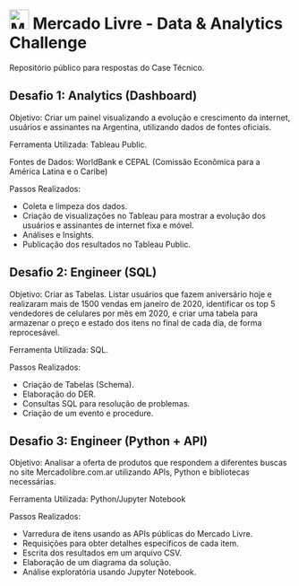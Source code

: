 # <img src="https://companieslogo.com/img/orig/MELI-ec0c0e4f.png?t=1648156112" width="35px" alt="Meli Icon" /> Mercado Livre - Data & Analytics Challenge
Repositório público para respostas do Case Técnico.

## Desafio 1: Analytics (Dashboard)
Objetivo: Criar um painel visualizando a evolução e crescimento da internet, usuários e assinantes na Argentina, utilizando dados de fontes oficiais.

Ferramenta Utilizada: Tableau Public.

Fontes de Dados: WorldBank e CEPAL (Comissão Econômica para a América Latina e o Caribe)

Passos Realizados:
- Coleta e limpeza dos dados.
- Criação de visualizações no Tableau para mostrar a evolução dos usuários e assinantes de internet fixa e móvel.
- Análises e Insights.
- Publicação dos resultados no Tableau Public.

## Desafio 2: Engineer (SQL)
Objetivo: Criar as Tabelas. Listar usuários que fazem aniversário hoje e realizaram mais de 1500 vendas em janeiro de 2020, identificar os top 5 vendedores de celulares por mês em 2020, e criar uma tabela para armazenar o preço e estado dos itens no final de cada dia, de forma reprocesável.

Ferramenta Utilizada: SQL.

Passos Realizados:
- Criação de Tabelas (Schema).
- Elaboração do DER.
- Consultas SQL para resolução de problemas.
- Criação de um evento e procedure.

## Desafio 3: Engineer (Python + API)
Objetivo: Analisar a oferta de produtos que respondem a diferentes buscas no site Mercadolibre.com.ar utilizando APIs, Python e bibliotecas necessárias.

Ferramenta Utilizada: Python/Jupyter Notebook

Passos Realizados:

- Varredura de itens usando as APIs públicas do Mercado Livre.
- Requisições para obter detalhes específicos de cada item.
- Escrita dos resultados em um arquivo CSV.
- Elaboração de um diagrama da solução.
- Análise exploratória usando Jupyter Notebook.
